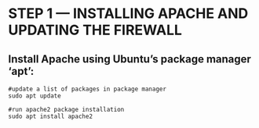 # STEP 1 — INSTALLING APACHE AND UPDATING THE FIREWALL

## Install Apache using Ubuntu’s package manager ‘apt’:

```
#update a list of packages in package manager
sudo apt update

#run apache2 package installation
sudo apt install apache2
```